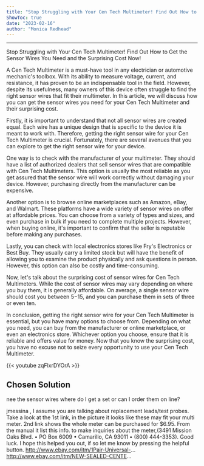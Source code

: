 ```yaml
---
title: "Stop Struggling with Your Cen Tech Multimeter! Find Out How to Get the Sensor Wires You Need and the Surprising Cost Now!"
ShowToc: true 
date: "2023-02-16"
author: "Monica Redhead"
---
```

*****
Stop Struggling with Your Cen Tech Multimeter! Find Out How to Get the Sensor Wires You Need and the Surprising Cost Now!

A Cen Tech Multimeter is a must-have tool in any electrician or automotive mechanic's toolbox. With its ability to measure voltage, current, and resistance, it has proven to be an indispensable tool in the field. However, despite its usefulness, many owners of this device often struggle to find the right sensor wires that fit their multimeter. In this article, we will discuss how you can get the sensor wires you need for your Cen Tech Multimeter and their surprising cost.

Firstly, it is important to understand that not all sensor wires are created equal. Each wire has a unique design that is specific to the device it is meant to work with. Therefore, getting the right sensor wire for your Cen Tech Multimeter is crucial. Fortunately, there are several avenues that you can explore to get the right sensor wire for your device.

One way is to check with the manufacturer of your multimeter. They should have a list of authorized dealers that sell sensor wires that are compatible with Cen Tech Multimeters. This option is usually the most reliable as you get assured that the sensor wire will work correctly without damaging your device. However, purchasing directly from the manufacturer can be expensive.

Another option is to browse online marketplaces such as Amazon, eBay, and Walmart. These platforms have a wide variety of sensor wires on offer at affordable prices. You can choose from a variety of types and sizes, and even purchase in bulk if you need to complete multiple projects. However, when buying online, it's important to confirm that the seller is reputable before making any purchases.

Lastly, you can check with local electronics stores like Fry's Electronics or Best Buy. They usually carry a limited stock but will have the benefit of allowing you to examine the product physically and ask questions in person. However, this option can also be costly and time-consuming.

Now, let's talk about the surprising cost of sensor wires for Cen Tech Multimeters. While the cost of sensor wires may vary depending on where you buy them, it is generally affordable. On average, a single sensor wire should cost you between $5-$15, and you can purchase them in sets of three or even ten.

In conclusion, getting the right sensor wire for your Cen Tech Multimeter is essential, but you have many options to choose from. Depending on what you need, you can buy from the manufacturer or online marketplace, or even an electronics store. Whichever option you choose, ensure that it is reliable and offers value for money. Now that you know the surprising cost, you have no excuse not to seize every opportunity to use your Cen Tech Multimeter.

{{< youtube zqFlxrDYOrA >}} 



## Chosen Solution
 nee the sensor wires where do I get a set or can I order them on line?

 jmessina , I assume you are talking about replacement leads/test probes. Take a look at the 1st link, in the picture it looks like these may fit your multi meter. 2nd link shows the whole meter can be purchased for $6.95. From the manual it list this info. to make inquiries about the meter,(3491 Mission Oaks Blvd. • PO Box 6009 • Camarillo, CA 93011 • (800) 444-3353).  Good luck.
I hope this helped you out, if so let me know by pressing the helpful button.
http://www.ebay.com/itm/1Pair-Universal-...
http://www.ebay.com/itm/NEW-SEALED-CENTE...




